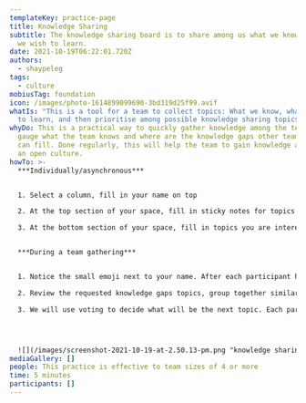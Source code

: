 ```yaml
---
templateKey: practice-page
title: Knowledge Sharing
subtitle: The knowledge sharing board is to share among us what we know and what
  we wish to learn.
date: 2021-10-19T06:22:01.720Z
authors:
  - shaypeleg
tags:
  - culture
mobiusTag: foundation
icon: /images/photo-1614899099690-3bd319d25f99.avif
whatIs: "This is a tool for a team to collect topics: What we know, what we want
  to learn, and then prioritise among possible knowledge sharing topics."
whyDo: This is a practical way to quickly gather knowledge among the team and
  gauge what the team knows and where are the knowledge gaps other team members
  can fill. Done regularly, this will help the team to gain knowledge and create
  an open culture.
howTo: >-
  ***Individually/asynchronous*** 


  1. Select a column, fill in your name on top

  2. At the top section of your space, fill in sticky notes for topics you wish to share, can teach or recently learned about, worth sharing.

  3. At the bottom section of your space, fill in topics you are interested in learning more about


  ***During a team gathering***


  1. Notice the small emoji next to your name. After each participant has added their wish list of topics they want to learn, review each topic. If you can share on the subject, please put your name+emoji on the sticker

  2. Review the requested knowledge gaps topics, group together similar topics/stickers

  3. We will use voting to decide what will be the next topic. Each participant gets four dots to vote on a possible next topic to be shared/learned. The highest topic will be at the top of the agenda.




  ![](/images/screenshot-2021-10-19-at-2.50.13-pm.png "knowledge sharing on miro board ")
mediaGallery: []
people: This practice is effective to team sizes of 4 or more
time: 5 minutes
participants: []
---
```

